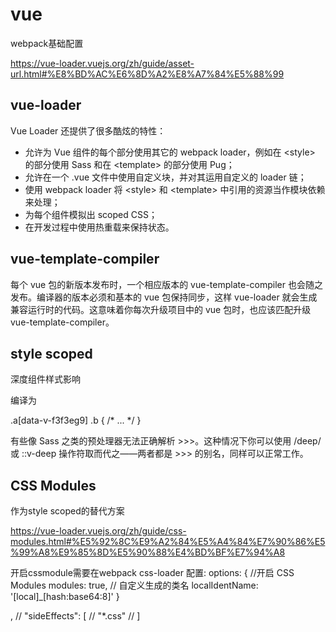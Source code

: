 

# vue

webpack基础配置

https://vue-loader.vuejs.org/zh/guide/asset-url.html#%E8%BD%AC%E6%8D%A2%E8%A7%84%E5%88%99


## vue-loader

Vue Loader 还提供了很多酷炫的特性：

- 允许为 Vue 组件的每个部分使用其它的 webpack loader，例如在 \<style> 的部分使用 Sass 和在 \<template> 的部分使用 Pug；  
- 允许在一个 .vue 文件中使用自定义块，并对其运用自定义的 loader 链；
- 使用 webpack loader 将 \<style> 和 \<template> 中引用的资源当作模块依赖来处理；
- 为每个组件模拟出 scoped CSS；
- 在开发过程中使用热重载来保持状态。


## vue-template-compiler

每个 vue 包的新版本发布时，一个相应版本的 vue-template-compiler 也会随之发布。编译器的版本必须和基本的 vue 包保持同步，这样 vue-loader 就会生成兼容运行时的代码。这意味着你每次升级项目中的 vue 包时，也应该匹配升级 vue-template-compiler。



## style scoped

深度组件样式影响
<style scoped>
.a >>> .b { /* ... */ }
</style>

编译为

.a[data-v-f3f3eg9] .b { /* ... */ }

有些像 Sass 之类的预处理器无法正确解析 >>>。这种情况下你可以使用 /deep/ 或 ::v-deep 操作符取而代之——两者都是 >>> 的别名，同样可以正常工作。



## CSS Modules

作为style scoped的替代方案

https://vue-loader.vuejs.org/zh/guide/css-modules.html#%E5%92%8C%E9%A2%84%E5%A4%84%E7%90%86%E5%99%A8%E9%85%8D%E5%90%88%E4%BD%BF%E7%94%A8

<style module>
.red {
  color: red;
}
.bold {
  font-weight: bold;
}
</style>

<template>
  <p :class="$style.red">
    This should be red
  </p>
</template>

开启cssmodule需要在webpack css-loader
配置:
options: {
  //开启 CSS Modules
    modules: true,
    // 自定义生成的类名
    localIdentName: '[local]_[hash:base64:8]'
}





,
  // "sideEffects": [
  //   "*.css"
  // ]